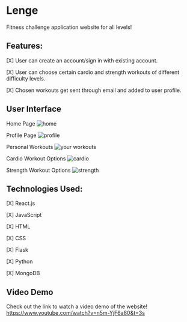 # Lenge
Fitness challenge application website for all levels!

## Features:

[X] User can create an account/sign in with existing account.

[X] User can choose certain cardio and strength workouts of different difficulty levels.

[X] Chosen workouts get sent through email and added to user profile.

## User Interface
Home Page
![home](https://user-images.githubusercontent.com/55638619/118341309-6b866100-b4d3-11eb-9a9e-a98ca6671b1d.png)

Profile Page
![profile](https://user-images.githubusercontent.com/55638619/118341315-6de8bb00-b4d3-11eb-8f13-cc3f9e7ab63e.png)

Personal Workouts
![your workouts](https://user-images.githubusercontent.com/55638619/118341312-6cb78e00-b4d3-11eb-85c1-95cf84d95587.png)

Cardio Workout Options
![cardio](https://user-images.githubusercontent.com/55638619/118341313-6d502480-b4d3-11eb-9169-82ab59021948.png)

Strength Workout Options
![strength](https://user-images.githubusercontent.com/55638619/118341316-6de8bb00-b4d3-11eb-911d-e76843b2a4cb.png)

## Technologies Used:

[X] React.js

[X] JavaScript

[X] HTML

[X] CSS

[X] Flask

[X] Python

[X] MongoDB

## Video Demo

Check out the link to watch a video demo of the website!
https://www.youtube.com/watch?v=n5m-YjF6a80&t=3s
